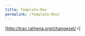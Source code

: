 ```yaml
---
title: Template:Rev
permalink: /Template:Rev/
---
```


\[<http://trac.rathena.org/changeset/> r\]<noinclude> </noinclude>